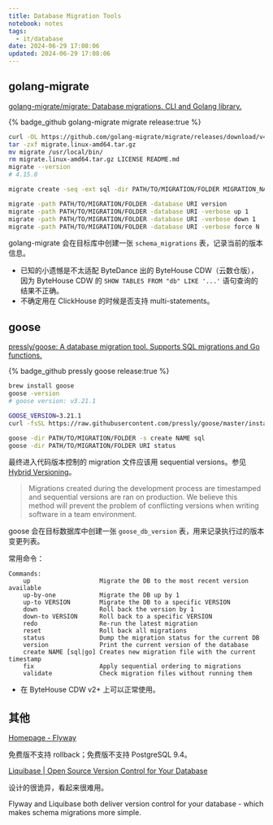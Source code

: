 ```yaml
---
title: Database Migration Tools
notebook: notes
tags:
  - it/database
date: 2024-06-29 17:08:06
updated: 2024-06-29 17:08:06
---
```

## golang-migrate

[golang-migrate/migrate: Database migrations. CLI and Golang library.](https://github.com/golang-migrate/migrate)

{% badge_github golang-migrate migrate release:true %}

``` bash
curl -OL https://github.com/golang-migrate/migrate/releases/download/v4.15.0/migrate.linux-amd64.tar.gz
tar -zxf migrate.linux-amd64.tar.gz
mv migrate /usr/local/bin/
rm migrate.linux-amd64.tar.gz LICENSE README.md
migrate --version
# 4.15.0
```

``` bash
migrate create -seq -ext sql -dir PATH/TO/MIGRATION/FOLDER MIGRATION_NAME

migrate -path PATH/TO/MIGRATION/FOLDER -database URI version
migrate -path PATH/TO/MIGRATION/FOLDER -database URI -verbose up 1
migrate -path PATH/TO/MIGRATION/FOLDER -database URI -verbose down 1
migrate -path PATH/TO/MIGRATION/FOLDER -database URI -verbose force N
```

golang-migrate 会在目标库中创建一张 `schema_migrations` 表，记录当前的版本信息。

- 已知的小遗憾是不太适配 ByteDance 出的 ByteHouse CDW（云数仓版），因为 ByteHouse CDW 的 `SHOW TABLES FROM "db" LIKE '...'` 语句查询的结果不正确。
- 不确定用在 ClickHouse 的时候是否支持 multi-statements。

## goose

[pressly/goose: A database migration tool. Supports SQL migrations and Go functions.](https://github.com/pressly/goose)

{% badge_github pressly goose release:true %}

``` bash
brew install goose
goose -version
# goose version: v3.21.1
```

``` bash
GOOSE_VERSION=3.21.1
curl -fsSL https://raw.githubusercontent.com/pressly/goose/master/install.sh | sh -s v${GOOSE_VERSION}
```

``` bash
goose -dir PATH/TO/MIGRATION/FOLDER -s create NAME sql
goose -dir PATH/TO/MIGRATION/FOLDER URI status
```

最终进入代码版本控制的 migration 文件应该用 sequential versions。参见 [Hybrid Versioning](https://github.com/pressly/goose?tab=readme-ov-file#hybrid-versioning)。

> Migrations created during the development process are timestamped and sequential versions are ran on production.
> We believe this method will prevent the problem of conflicting versions when writing software in a team environment.

goose 会在目标数据库中创建一张 `goose_db_version` 表，用来记录执行过的版本变更列表。

常用命令：

``` text
Commands:
    up                   Migrate the DB to the most recent version available
    up-by-one            Migrate the DB up by 1
    up-to VERSION        Migrate the DB to a specific VERSION
    down                 Roll back the version by 1
    down-to VERSION      Roll back to a specific VERSION
    redo                 Re-run the latest migration
    reset                Roll back all migrations
    status               Dump the migration status for the current DB
    version              Print the current version of the database
    create NAME [sql|go] Creates new migration file with the current timestamp
    fix                  Apply sequential ordering to migrations
    validate             Check migration files without running them
```

- 在 ByteHouse CDW v2+ 上可以正常使用。

## 其他

[Homepage - Flyway](https://flywaydb.org/)

免费版不支持 rollback；免费版不支持 PostgreSQL 9.4。

[Liquibase | Open Source Version Control for Your Database](https://www.liquibase.org/)

设计的很诡异，看起来很难用。

Flyway and Liquibase both deliver version control for your database - which makes schema migrations more simple.
